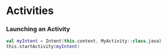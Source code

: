 # Activities

### Launching an Activity
```kotlin
val myIntent = Intent(this.context, MyActivity::class.java)
this.startActivity(myIntent)
```